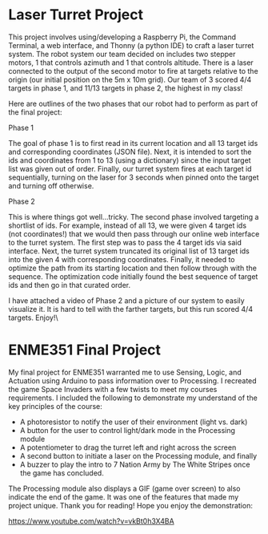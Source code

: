 # Laser Turret Project

This project involves using/developing a Raspberry Pi, the Command Terminal, a web interface, and Thonny (a python IDE) to craft a laser turret system. The robot system our team
decided on includes two stepper motors, 1 that controls azimuth and 1 that controls altitude. There is a laser connected to the output of the second motor to fire at targets 
relative to the origin (our initial position on the 5m x 10m grid). Our team of 3 scored 4/4 targets in phase 1, and 11/13 targets in phase 2, the highest in my class!

Here are outlines of the two phases that our robot had to perform as part of the final project:

Phase 1

The goal of phase 1 is to first read in its current location and all 13 target ids and corresponding coordinates (JSON file). Next, it is intended to sort the ids and coordinates
from 1 to 13 (using a dictionary) since the input target list was given out of order. Finally, our turret system fires at each target id sequentially, turning on the laser for 
3 seconds when pinned onto the target and turning off otherwise.

Phase 2

This is where things got well...tricky. The second phase involved targeting a shortlist of ids. For example, instead of all 13, we were given 4 target ids (not coordinates!) that we
would then pass through our online web interface to the turret system. The first step was to pass the 4 target ids via said interface. Next, the turret system truncated its original
list of 13 target ids into the given 4 with corresponding coordinates. Finally, it needed to optimize the path from its starting location and then follow through with the sequence. 
The optimization code initially found the best sequence of target ids and then go in that curated order.

I have attached a video of Phase 2 and a picture of our system to easily visualize it. It is hard to tell with the farther targets, but this run scored 4/4 targets. Enjoy!\

# ENME351 Final Project

My final project for ENME351 warranted me to use Sensing, Logic, and Actuation using Arduino to pass information over to Processing. I recreated the game Space Invaders with a few twists to meet my courses requirements. I included the following to demonstrate my understand of the key principles of the course: 

- A photoresistor to notify the user of their environment (light vs. dark)
- A button for the user to control light/dark mode in the Processing module
- A potentiometer to drag the turret left and right across the screen
- A second button to initiate a laser on the Processing module, and finally 
- A buzzer to play the intro to 7 Nation Army by The White Stripes once the game has concluded. 

The Processing module also displays a GIF (game over screen) to also indicate the end of the game. It was one of the features that made my project unique. Thank you for reading! Hope you enjoy the demonstration:

https://www.youtube.com/watch?v=vkBt0h3X4BA
